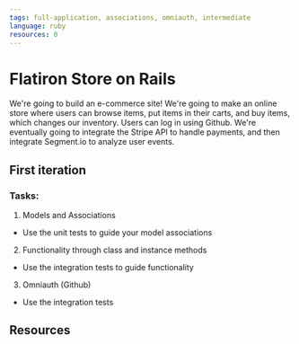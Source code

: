 ```yaml
---
tags: full-application, associations, omniauth, intermediate
language: ruby
resources: 0
---
```


# Flatiron Store on Rails

We're going to build an e-commerce site! We're going to make an online store where users can browse items, put items in their carts, and buy items, which changes our inventory. Users can log in using Github. We're eventually going to integrate the Stripe API to handle payments, and then integrate Segment.io to analyze user events.

## First iteration

### Tasks:

1. Models and Associations
* Use the unit tests to guide your model associations

2. Functionality through class and instance methods
* Use the integration tests to guide functionality

3. Omniauth (Github)
* Use the integration tests

## Resources